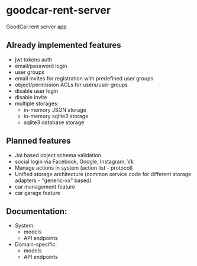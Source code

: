 # goodcar-rent-server

GoodCar.rent server app

## Already implemented features

* jwt tokens auth
* email/password login
* user groups
* email invites for registration with predefined user groups
* object/permission ACLs for users/user groups
* disable user login
* disable invite
* multiple storages:
    * in-memory JSON storage
    * in-memory sqlite3 storage
    * sqlite3 database storage

## Planned features
* Joi based object schema validation
* social login via Facebook, Google, Instagram, Vk
* Manage actions in system (action list - protocol)
* Unified storage architecture (common service code for different storage adapters - "generic-xx" based)
* car management feature
* car garage feature

## Documentation:

* System:
    * models
    * API endpoints
* Domain-specific:
    * models
    * API endpoints

